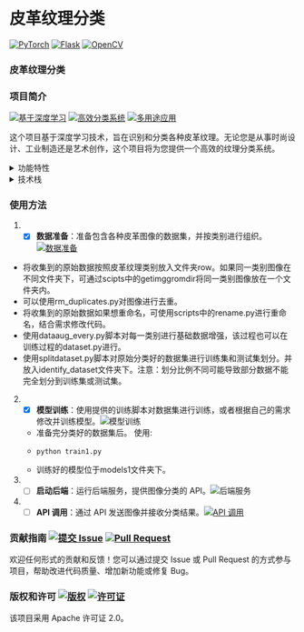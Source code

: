 # 皮革纹理分类
[![PyTorch](https://img.shields.io/badge/PyTorch-v1.9.0-%237732a8)](https://pytorch.org/)
[![Flask](https://img.shields.io/badge/Flask-v2.0-%2348c35e)](https://flask.palletsprojects.com/)
[![OpenCV](https://img.shields.io/badge/OpenCV-v4.5.3-%23fefefe)](https://opencv.org/)

### 皮革纹理分类 
### 项目简介 
[![基于深度学习](https://img.shields.io/badge/基于-深度学习-blueviolet)](深度学习链接)
[![高效分类系统](https://img.shields.io/badge/高效分类系统-提供-orange)](分类系统链接)
[![多用途应用](https://img.shields.io/badge/多用途-适用-success)](多用途链接)

这个项目基于深度学习技术，旨在识别和分类各种皮革纹理。无论您是从事时尚设计、工业制造还是艺术创作，这个项目将为您提供一个高效的纹理分类系统。



<details>

<summary>功能特性 </summary>


[![图像识别](https://img.shields.io/badge/图像识别-支持-brightgreen)](功能详情链接)
[![多类别分类](https://img.shields.io/badge/多类别分类-支持-blue)](功能详情链接)
[![模型训练和优化](https://img.shields.io/badge/模型训练和优化-提供训练脚本-red)](功能详情链接)
[![易用性](https://img.shields.io/badge/易用性-简洁易用-yellow)](功能详情链接)

- **图像识别分类**：使用深度学习模型对皮革图像进行分类，识别各种皮革类型，如皮质、人造皮革、动物皮革等。  
- **多类别分类**：支持多个类别的皮革分类，提高系统对不同种类皮革的准确性和普适性。  
- **模型训练和优化**：提供训练脚本和工具，以便用户能够根据自己的数据集对模型进行训练和优化。   
- **易用性**：提供简洁易用的 API 和界面，使其他开发者能够轻松地集成此分类系统到自己的应用中。  

</details>

<details>
<summary>技术栈</summary>

[![PyTorch](https://img.shields.io/badge/PyTorch-v1.9.0-%237732a8)](https://pytorch.org/)
[![Flask](https://img.shields.io/badge/Flask-v2.0-%2348c35e)](https://flask.palletsprojects.com/)
[![OpenCV](https://img.shields.io/badge/OpenCV-v4.5.3-%23fefefe)](https://opencv.org/)
[![构建状态](https://img.shields.io/badge/构建状态-passing-brightgreen)](构建状态链接)

- **深度学习模型**：采用 Pytorch 搭建卷积神经网络 (CNN) 模型进行图像分类。  
- **Python 后端**：使用 Flask 框架构建简单易用的后端 API。  
- **图像处理工具**：使用 OpenCV 等库进行图像处理和预处理。

</details>

### 使用方法

1. - [x] **数据准备**：准备包含各种皮革图像的数据集，并按类别进行组织。[![数据准备](https://img.shields.io/badge/详细说明-orange)](https://www.pullywood.com/ImageAssistant/)
- 将收集到的原始数据按照皮革纹理类别放入文件夹row。如果同一类别图像在不同文件夹下，可通过scipts中的getimggromdir将同一类别图像放在一个文件夹内。
- 可以使用rm_duplicates.py对图像进行去重。
- 将收集到的原始数据如果想重命名，可使用scripts中的rename.py进行重命名，结合需求修改代码。
- 使用dataaug_every.py脚本对每一类别进行基础数据增强，该过程也可以在训练过程的dataset.py进行。
- 使用splitdataset.py脚本对原始分类好的数据集进行训练集和测试集划分。并放入identify_dataset文件夹下。注意：划分比例不同可能导致部分数据不能完全划分到训练集或测试集。
2. - [x] **模型训练**：使用提供的训练脚本对数据集进行训练，或者根据自己的需求修改并训练模型。![模型训练](https://img.shields.io/badge/使用指南-red)
   - 准备完分类好的数据集后。 使用:
   - ```python
     python train1.py
   - 训练好的模型位于models1文件夹下。
3. - [ ] **启动后端**：运行后端服务，提供图像分类的 API。![后端服务](https://img.shields.io/badge/后端服务-启动指南-blue)
4. - [ ] **API 调用**：通过 API 发送图像并接收分类结果。[![API 调用](https://img.shields.io/badge/API%20调用-示例代码-lightgrey)](API调用链接) 
### 贡献指南 [![提交 Issue](https://img.shields.io/badge/提交-Issue-9cf)](提交Issue链接) [![Pull Request](https://img.shields.io/badge/Pull%20Request-贡献代码-brightgreen)](PR链接)

欢迎任何形式的贡献和反馈！您可以通过提交 Issue 或 Pull Request 的方式参与项目，帮助改进代码质量、增加新功能或修复 Bug。

### 版权和许可 [![版权](https://img.shields.io/badge/版权-Duncan_Dong-orange)](版权链接) [![许可证](https://img.shields.io/badge/许可证-Apache%202.0-green)](许可证链接)

该项目采用 Apache 许可证 2.0。
